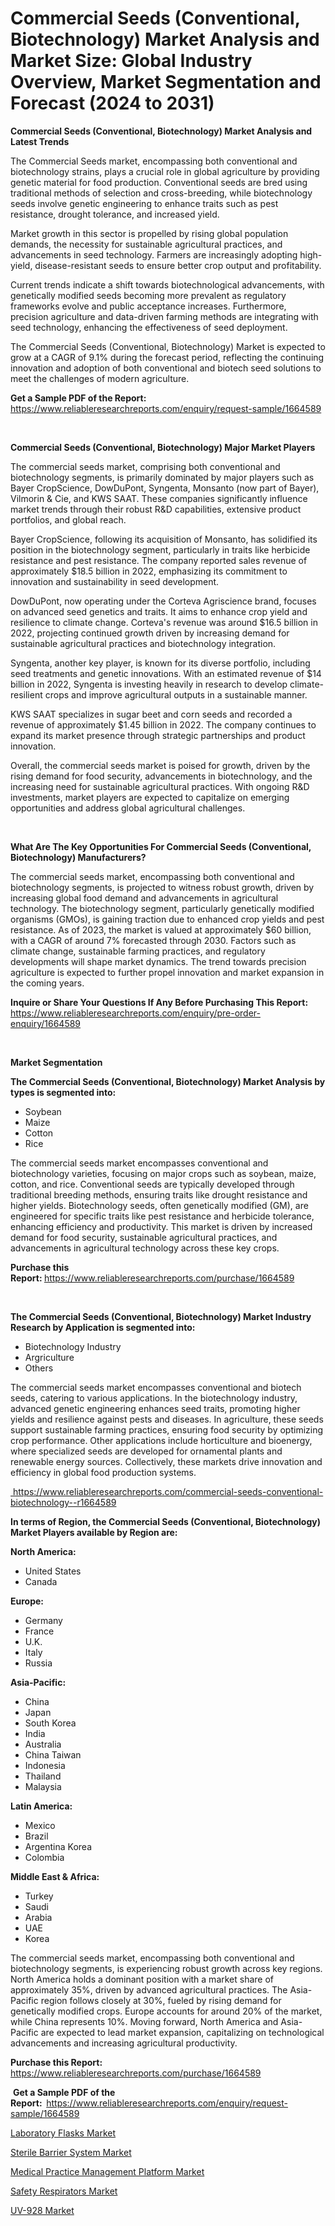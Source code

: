 <p><h1>Commercial Seeds (Conventional, Biotechnology) Market Analysis and Market Size: Global Industry Overview, Market Segmentation and Forecast (2024 to 2031)</h1></p><p><strong>Commercial Seeds (Conventional, Biotechnology) Market Analysis and Latest Trends</strong></p>
<p><p>The Commercial Seeds market, encompassing both conventional and biotechnology strains, plays a crucial role in global agriculture by providing genetic material for food production. Conventional seeds are bred using traditional methods of selection and cross-breeding, while biotechnology seeds involve genetic engineering to enhance traits such as pest resistance, drought tolerance, and increased yield. </p><p>Market growth in this sector is propelled by rising global population demands, the necessity for sustainable agricultural practices, and advancements in seed technology. Farmers are increasingly adopting high-yield, disease-resistant seeds to ensure better crop output and profitability. </p><p>Current trends indicate a shift towards biotechnological advancements, with genetically modified seeds becoming more prevalent as regulatory frameworks evolve and public acceptance increases. Furthermore, precision agriculture and data-driven farming methods are integrating with seed technology, enhancing the effectiveness of seed deployment.</p><p>The Commercial Seeds (Conventional, Biotechnology) Market is expected to grow at a CAGR of 9.1% during the forecast period, reflecting the continuing innovation and adoption of both conventional and biotech seed solutions to meet the challenges of modern agriculture.</p></p>
<p><strong>Get a Sample PDF of the Report:&nbsp;</strong> <a href="https://www.reliableresearchreports.com/enquiry/request-sample/1664589?utm_campaign=13&utm_medium=2&utm_source=Github&utm_content=ia&utm_term=27122024&utm_id=commercial-seeds-conventional-biotechnology">https://www.reliableresearchreports.com/enquiry/request-sample/1664589</a></p>
<p>&nbsp;</p>
<p><strong>Commercial Seeds (Conventional, Biotechnology) Major Market Players</strong></p>
<p><p>The commercial seeds market, comprising both conventional and biotechnology segments, is primarily dominated by major players such as Bayer CropScience, DowDuPont, Syngenta, Monsanto (now part of Bayer), Vilmorin & Cie, and KWS SAAT. These companies significantly influence market trends through their robust R&D capabilities, extensive product portfolios, and global reach.</p><p>Bayer CropScience, following its acquisition of Monsanto, has solidified its position in the biotechnology segment, particularly in traits like herbicide resistance and pest resistance. The company reported sales revenue of approximately $18.5 billion in 2022, emphasizing its commitment to innovation and sustainability in seed development.</p><p>DowDuPont, now operating under the Corteva Agriscience brand, focuses on advanced seed genetics and traits. It aims to enhance crop yield and resilience to climate change. Corteva's revenue was around $16.5 billion in 2022, projecting continued growth driven by increasing demand for sustainable agricultural practices and biotechnology integration.</p><p>Syngenta, another key player, is known for its diverse portfolio, including seed treatments and genetic innovations. With an estimated revenue of $14 billion in 2022, Syngenta is investing heavily in research to develop climate-resilient crops and improve agricultural outputs in a sustainable manner.</p><p>KWS SAAT specializes in sugar beet and corn seeds and recorded a revenue of approximately $1.45 billion in 2022. The company continues to expand its market presence through strategic partnerships and product innovation.</p><p>Overall, the commercial seeds market is poised for growth, driven by the rising demand for food security, advancements in biotechnology, and the increasing need for sustainable agricultural practices. With ongoing R&D investments, market players are expected to capitalize on emerging opportunities and address global agricultural challenges.</p></p>
<p>&nbsp;</p>
<p><strong>What Are The Key Opportunities For Commercial Seeds (Conventional, Biotechnology) Manufacturers?</strong></p>
<p><p>The commercial seeds market, encompassing both conventional and biotechnology segments, is projected to witness robust growth, driven by increasing global food demand and advancements in agricultural technology. The biotechnology segment, particularly genetically modified organisms (GMOs), is gaining traction due to enhanced crop yields and pest resistance. As of 2023, the market is valued at approximately $60 billion, with a CAGR of around 7% forecasted through 2030. Factors such as climate change, sustainable farming practices, and regulatory developments will shape market dynamics. The trend towards precision agriculture is expected to further propel innovation and market expansion in the coming years.</p></p>
<p><strong>Inquire or Share Your Questions If Any Before Purchasing This Report:</strong> <a href="https://www.reliableresearchreports.com/enquiry/pre-order-enquiry/1664589?utm_campaign=13&utm_medium=2&utm_source=Github&utm_content=ia&utm_term=27122024&utm_id=commercial-seeds-conventional-biotechnology">https://www.reliableresearchreports.com/enquiry/pre-order-enquiry/1664589</a></p>
<p>&nbsp;</p>
<p><strong>Market Segmentation</strong></p>
<p><strong>The Commercial Seeds (Conventional, Biotechnology) Market Analysis by types is segmented into:</strong></p>
<p><ul><li>Soybean</li><li>Maize</li><li>Cotton</li><li>Rice</li></ul></p>
<p><p>The commercial seeds market encompasses conventional and biotechnology varieties, focusing on major crops such as soybean, maize, cotton, and rice. Conventional seeds are typically developed through traditional breeding methods, ensuring traits like drought resistance and higher yields. Biotechnology seeds, often genetically modified (GM), are engineered for specific traits like pest resistance and herbicide tolerance, enhancing efficiency and productivity. This market is driven by increased demand for food security, sustainable agricultural practices, and advancements in agricultural technology across these key crops.</p></p>
<p><strong>Purchase this Report:&nbsp;</strong><a href="https://www.reliableresearchreports.com/purchase/1664589?utm_campaign=13&utm_medium=2&utm_source=Github&utm_content=ia&utm_term=27122024&utm_id=commercial-seeds-conventional-biotechnology">https://www.reliableresearchreports.com/purchase/1664589</a></p>
<p>&nbsp;</p>
<p><strong>The Commercial Seeds (Conventional, Biotechnology) Market Industry Research by Application is segmented into:</strong></p>
<p><ul><li>Biotechnology Industry</li><li>Argriculture</li><li>Others</li></ul></p>
<p><p>The commercial seeds market encompasses conventional and biotech seeds, catering to various applications. In the biotechnology industry, advanced genetic engineering enhances seed traits, promoting higher yields and resilience against pests and diseases. In agriculture, these seeds support sustainable farming practices, ensuring food security by optimizing crop performance. Other applications include horticulture and bioenergy, where specialized seeds are developed for ornamental plants and renewable energy sources. Collectively, these markets drive innovation and efficiency in global food production systems.</p></p>
<p><a href="https://www.reliableresearchreports.com/commercial-seeds-conventional-biotechnology--r1664589?utm_campaign=13&utm_medium=2&utm_source=Github&utm_content=ia&utm_term=27122024&utm_id=commercial-seeds-conventional-biotechnology">&nbsp;https://www.reliableresearchreports.com/commercial-seeds-conventional-biotechnology--r1664589</a></p>
<p><strong>In terms of Region, the Commercial Seeds (Conventional, Biotechnology) Market Players available by Region are:</strong></p>
<p>
    <p> <strong> North America: </strong>
        <ul>
            <li>United States</li>
            <li>Canada</li>
        </ul>
        </p> 
    <p> <strong> Europe: </strong>
        <ul>
            <li>Germany</li>
            <li>France</li>
            <li>U.K.</li>
            <li>Italy</li>
            <li>Russia</li>
        </ul>
        </p> 
    <p> <strong> Asia-Pacific: </strong>
        <ul>
            <li>China</li>
            <li>Japan</li>
            <li>South Korea</li>
            <li>India</li>
            <li>Australia</li>
            <li>China Taiwan</li>
            <li>Indonesia</li>
            <li>Thailand</li>
            <li>Malaysia</li>
        </ul>
        </p> 
    <p> <strong> Latin America: </strong>
        <ul>
            <li>Mexico</li>
            <li>Brazil</li>
            <li>Argentina Korea</li>
            <li>Colombia</li>
        </ul>
        </p> 
    <p> <strong> Middle East & Africa: </strong>
        <ul>
            <li>Turkey</li>
            <li>Saudi</li>
            <li>Arabia</li>
            <li>UAE</li>
            <li>Korea</li>
        </ul>
    </p>
    </p>
<p><p>The commercial seeds market, encompassing both conventional and biotechnology segments, is experiencing robust growth across key regions. North America holds a dominant position with a market share of approximately 35%, driven by advanced agricultural practices. The Asia-Pacific region follows closely at 30%, fueled by rising demand for genetically modified crops. Europe accounts for around 20% of the market, while China represents 10%. Moving forward, North America and Asia-Pacific are expected to lead market expansion, capitalizing on technological advancements and increasing agricultural productivity.</p></p>
<p><strong>Purchase this Report: </strong><a href="https://www.reliableresearchreports.com/purchase/1664589?utm_campaign=13&utm_medium=2&utm_source=Github&utm_content=ia&utm_term=27122024&utm_id=commercial-seeds-conventional-biotechnology">https://www.reliableresearchreports.com/purchase/1664589</a></p>
<p>&nbsp;<strong>Get a Sample PDF of the Report:&nbsp;&nbsp;</strong><a href="https://www.reliableresearchreports.com/enquiry/request-sample/1664589?utm_campaign=13&utm_medium=2&utm_source=Github&utm_content=ia&utm_term=27122024&utm_id=commercial-seeds-conventional-biotechnology">https://www.reliableresearchreports.com/enquiry/request-sample/1664589</a></p>
<p><strong></strong></p>
<p><p><a href="https://www.linkedin.com/pulse/understanding-surging-laboratory-flasks-market-135-cagr-6h2mf?utm_campaign=13&utm_medium=2&utm_source=Github&utm_content=ia&utm_term=27122024&utm_id=commercial-seeds-conventional-biotechnology">Laboratory Flasks Market</a></p><p><a href="https://www.linkedin.com/pulse/sterile-barrier-system-market-report-in-depth-trends-r5tsc?utm_campaign=13&utm_medium=2&utm_source=Github&utm_content=ia&utm_term=27122024&utm_id=commercial-seeds-conventional-biotechnology">Sterile Barrier System Market</a></p><p><a href="https://github.com/MariaWashington76/Market-Research-Report-List-1/blob/main/medical-practice-management-platform-market.md?utm_campaign=13&utm_medium=2&utm_source=Github&utm_content=ia&utm_term=27122024&utm_id=commercial-seeds-conventional-biotechnology">Medical Practice Management Platform Market</a></p><p><a href="https://www.linkedin.com/pulse/forecast-of114-cagr-study-safety-respirators-market-dfhke?utm_campaign=13&utm_medium=2&utm_source=Github&utm_content=ia&utm_term=27122024&utm_id=commercial-seeds-conventional-biotechnology">Safety Respirators Market</a></p><p><a href="https://github.com/rosamariarocque98/Market-Research-Report-List-1/blob/main/uv-928-market.md?utm_campaign=13&utm_medium=2&utm_source=Github&utm_content=ia&utm_term=27122024&utm_id=commercial-seeds-conventional-biotechnology">UV-928 Market</a></p></p>